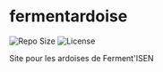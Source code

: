 # fermentardoise
![Repo Size](https://img.shields.io/github/repo-size/Appen-ISEN/fermentardoise) ![License](https://img.shields.io/github/license/Appen-ISEN/fermentardoise)

Site pour les ardoises de Ferment'ISEN
